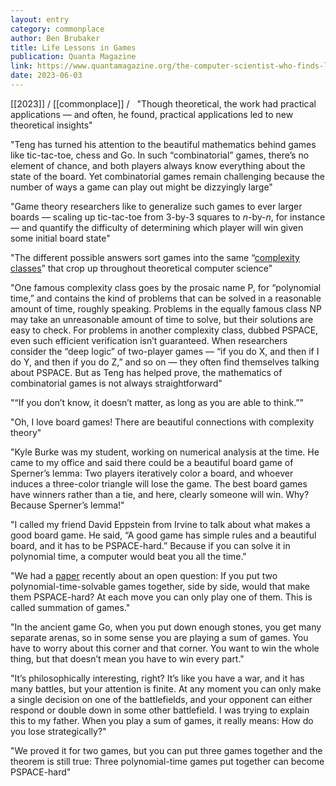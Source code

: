 ```yaml
---
layout: entry
category: commonplace
author: Ben Brubaker
title: Life Lessons in Games
publication: Quanta Magazine
link: https://www.quantamagazine.org/the-computer-scientist-who-finds-life-lessons-in-board-games-20230125/
date: 2023-06-03
---
```


[[2023]] / [[commonplace]] / 
 
"Though theoretical, the work had practical applications — and often, he found, practical applications led to new theoretical insights"

"Teng has turned his attention to the beautiful mathematics behind games like tic-tac-toe, chess and Go. In such “combinatorial” games, there’s no element of chance, and both players always know everything about the state of the board. Yet combinatorial games remain challenging because the number of ways a game can play out might be dizzyingly large"

"Game theory researchers like to generalize such games to ever larger boards — scaling up tic-tac-toe from 3-by-3 squares to *n*-by-*n*, for instance — and quantify the difficulty of determining which player will win given some initial board state"

"The different possible answers sort games into the same “[complexity classes](https://www.quantamagazine.org/tag/computational-complexity)” that crop up throughout theoretical computer science"

"One famous complexity class goes by the prosaic name P, for “polynomial time,” and contains the kind of problems that can be solved in a reasonable amount of time, roughly speaking. Problems in the equally famous class NP may take an unreasonable amount of time to solve, but their solutions are easy to check. For problems in another complexity class, dubbed PSPACE, even such efficient verification isn’t guaranteed. When researchers consider the “deep logic” of two-player games — “if you do X, and then if I do Y, and then if you do Z,” and so on — they often find themselves talking about PSPACE. But as Teng has helped prove, the mathematics of combinatorial games is not always straightforward"

"“If you don’t know, it doesn’t matter, as long as you are able to think.”"

"Oh, I love board games! There are beautiful connections with complexity theory"

"Kyle Burke was my student, working on numerical analysis at the time. He came to my office and said there could be a beautiful board game of Sperner’s lemma: Two players iteratively color a board, and whoever induces a three-color triangle will lose the game. The best board games have winners rather than a tie, and here, clearly someone will win. Why? Because Sperner’s lemma!"

"I called my friend David Eppstein from Irvine to talk about what makes a good board game. He said, “A good game has simple rules and a beautiful board, and it has to be PSPACE-hard.” Because if you can solve it in polynomial time, a computer would beat you all the time."

"We had a [paper](https://arxiv.org/abs/2106.02114) recently about an open question: If you put two polynomial-time-solvable games together, side by side, would that make them PSPACE-hard? At each move you can only play one of them. This is called summation of games."

"In the ancient game Go, when you put down enough stones, you get many separate arenas, so in some sense you are playing a sum of games. You have to worry about this corner and that corner. You want to win the whole thing, but that doesn’t mean you have to win every part."

"It’s philosophically interesting, right? It’s like you have a war, and it has many battles, but your attention is finite. At any moment you can only make a single decision on one of the battlefields, and your opponent can either respond or double down in some other battlefield. I was trying to explain this to my father. When you play a sum of games, it really means: How do you lose strategically?"

"We proved it for two games, but you can put three games together and the theorem is still true: Three polynomial-time games put together can become PSPACE-hard"
